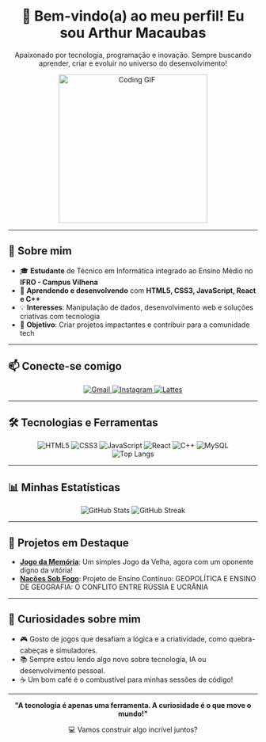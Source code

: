 <div align="center">
  <h1>👋 Bem-vindo(a) ao meu perfil! Eu sou Arthur Macaubas</h1>
  <p>Apaixonado por tecnologia, programação e inovação. Sempre buscando aprender, criar e evoluir no universo do desenvolvimento!</p>
  <img src="https://media.giphy.com/media/L1R1tvI9svkIWwpVYr/giphy.gif" alt="Coding GIF" width="300"/>
</div>

---

## 🚀 Sobre mim

- 🎓 **Estudante** de Técnico em Informática integrado ao Ensino Médio no **IFRO - Campus Vilhena**  
- 🌱 **Aprendendo e desenvolvendo** com **HTML5, CSS3, JavaScript, React e C++**  
- 💡 **Interesses**: Manipulação de dados, desenvolvimento web e soluções criativas com tecnologia  
- 🎯 **Objetivo**: Criar projetos impactantes e contribuir para a comunidade tech

---

## 📫 Conecte-se comigo

<div align="center">
  <a href="mailto:arthurpietro847@gmail.com">
    <img src="https://img.shields.io/badge/Gmail-D14836?style=for-the-badge&logo=gmail&logoColor=white" alt="Gmail"/>
  </a>
  <a href="https://www.instagram.com/arthur.macaubas/">
    <img src="https://img.shields.io/badge/Instagram-E4405F?style=for-the-badge&logo=instagram&logoColor=white" alt="Instagram"/>
  </a>
  <a href="https://lattes.cnpq.br/8484418471140905">
    <img src="https://img.shields.io/badge/Lattes-005566?style=for-the-badge&logo=book&logoColor=white" alt="Lattes"/>
  </a>
</div>

---

## 🛠️ Tecnologias e Ferramentas

<div align="center">
  <img src="https://img.shields.io/badge/HTML5-E34F26?style=flat-square&logo=html5&logoColor=white" alt="HTML5"/>
  <img src="https://img.shields.io/badge/CSS3-1572B6?style=flat-square&logo=css3&logoColor=white" alt="CSS3"/>
  <img src="https://img.shields.io/badge/JavaScript-F7DF1E?style=flat-square&logo=javascript&logoColor=black" alt="JavaScript"/>
  <img src="https://img.shields.io/badge/React-61DAFB?style=flat-square&logo=react&logoColor=black" alt="React"/>
  <img src="https://img.shields.io/badge/C++-00599C?style=flat-square&logo=c%2B%2B&logoColor=white" alt="C++"/>
  <img src="https://img.shields.io/badge/MySQL-00758F?style=flat-square&logo=mysql&logoColor=white" alt="MySQL"/>
</div>

<div align="center">
  <img src="https://github-readme-stats.vercel.app/api/top-langs/?username=ArthurMacaubas&layout=compact&theme=dracula&locale=pt-br" alt="Top Langs"/>
</div>

---

## 📊 Minhas Estatísticas

<div align="center">
  <img src="https://github-readme-stats.vercel.app/api?username=ArthurMacaubas&show_icons=true&theme=dracula&locale=pt-br" alt="GitHub Stats"/>
  <img src="https://github-readme-streak-stats.herokuapp.com/?user=ArthurMacaubas&theme=dracula&locale=pt-br" alt="GitHub Streak"/>
</div>

---

## 🌟 Projetos em Destaque

- **[Jogo da Memória](https://arthurmacaubas.github.io/Jogo-da-Velha/)**: Um simples Jogo da Velha, agora com um oponente digno da vitória!  
- **[Nações Sob Fogo](https://arthurmacaubas.github.io/Nacoes-Sob-Fogo/)**: Projeto de Ensino Contínuo: GEOPOLÍTICA E ENSINO DE GEOGRAFIA: O CONFLITO ENTRE RÚSSIA E UCRÂNIA

---

## 💬 Curiosidades sobre mim

- 🎮 Gosto de jogos que desafiam a lógica e a criatividade, como quebra-cabeças e simuladores.  
- 📚 Sempre estou lendo algo novo sobre tecnologia, IA ou desenvolvimento pessoal.  
- ☕ Um bom café é o combustível para minhas sessões de código!  

---

<div align="center">
  <p><strong>"A tecnologia é apenas uma ferramenta. A curiosidade é o que move o mundo!"</strong></p>
  <p>💻 Vamos construir algo incrível juntos?</p>
</div>
